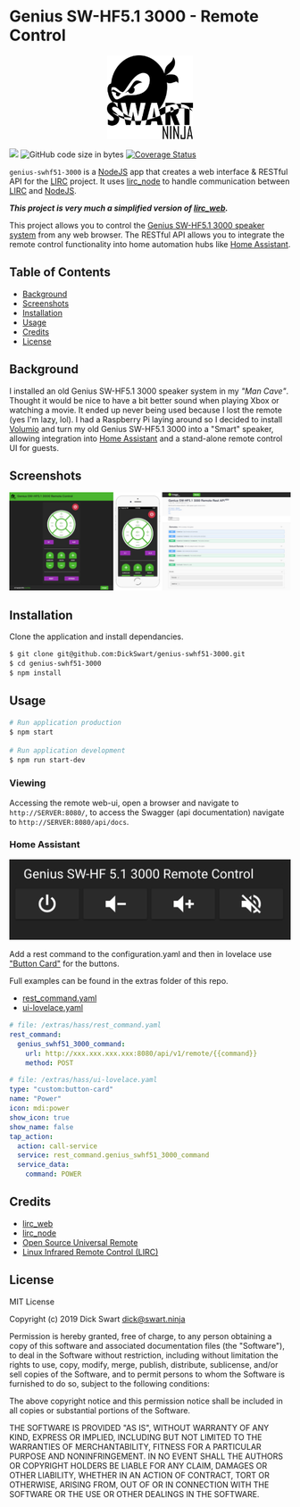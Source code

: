# Genius SW-HF5.1 3000 - Remote Control
<p align="center">
    <img src="/public/images/SwartNinjaLogoV2.svg" alt="SwartNinja logo" height="150">
</p>

[![](https://img.shields.io/badge/author-@dnswart-blue.svg?style=flat-square)](https://twitter.com/dnswart)
![GitHub code size in bytes](https://img.shields.io/github/languages/code-size/dickswart/genius-swhf51-3000?style=flat-square)
[![Coverage Status](https://coveralls.io/repos/github/DickSwart/genius-swhf51-3000/badge.svg?branch=master)](https://coveralls.io/github/DickSwart/genius-swhf51-3000?branch=master)

``genius-swhf51-3000`` is a [NodeJS](http://nodejs.org) app that creates a web interface & RESTful API for the [LIRC](http://lirc.org) project. It uses [lirc_node](https://github.com/alexbain/lirc_node) to handle communication between [LIRC](http://lirc.org) and [NodeJS](http://nodejs.org).

___This project is very much a simplified version of [lirc_web](https://github.com/alexbain/lirc_web).___

This project allows you to control the [Genius SW-HF5.1 3000 speaker system](https://github.com/DickSwart/genius-swhf51-3000/wiki/Genius-SW-HF5.1-3000-SPECS) from any web browser. The RESTful API allows you to integrate the remote control functionality into home automation hubs like [Home Assistant](https://www.home-assistant.io).

## Table of Contents
- [Background](#background)
- [Screenshots](#screenshots)
- [Installation](#installation)
- [Usage](#usage)
- [Credits](#credits)
- [License](#license)

## Background
I installed an old Genius SW-HF5.1 3000 speaker system in my _"Man Cave"_. Thought it would be nice to have a bit better sound when playing Xbox or watching a movie. It ended up never being used because I lost the remote (yes I'm lazy, lol). I had a Raspberry Pi laying around so I decided to install [Volumio](https://volumio.org/) and turn my old Genius SW-HF5.1 3000 into a "Smart" speaker, allowing integration into [Home Assistant](https://www.home-assistant.io) and a stand-alone remote control UI for guests.

## Screenshots
<p align="center">
  <img src="/extras/images/screenshots.jpg">
</p>

## Installation
Clone the application and install dependancies.
```bash
$ git clone git@github.com:DickSwart/genius-swhf51-3000.git
$ cd genius-swhf51-3000
$ npm install
```
## Usage
```bash
# Run application production
$ npm start

# Run application development
$ npm run start-dev
```
### Viewing

Accessing the remote web-ui, open a browser and navigate to ``http://SERVER:8080/``, to access the Swagger (api documentation) navigate to ``http://SERVER:8080/api/docs``.

### Home Assistant

![Home Assistant Buttons](/extras/images/screenshot-hass-ui-lovelace.png)

Add a rest command to the configuration.yaml and then in lovelace use ["Button Card"](https://github.com/custom-cards/button-card#manual-installation) for the buttons.

Full examples can be found in the extras folder of this repo.
- [rest_command.yaml](/extras/hass/rest_command.yaml)
- [ui-lovelace.yaml](/extras/hass/ui-lovelace.yaml)

```yaml
# file: /extras/hass/rest_command.yaml
rest_command:
  genius_swhf51_3000_command:
    url: http://xxx.xxx.xxx.xxx:8080/api/v1/remote/{{command}}
    method: POST
```

```yaml
# file: /extras/hass/ui-lovelace.yaml
type: "custom:button-card"
name: "Power"
icon: mdi:power
show_icon: true
show_name: false
tap_action:
  action: call-service
  service: rest_command.genius_swhf51_3000_command
  service_data:
    command: POWER
```


## Credits
- [lirc_web](https://github.com/alexbain/lirc_web)
- [lirc_node](https://github.com/alexbain/lirc_node)
- [Open Source Universal Remote](http://opensourceuniversalremote.com/)
- [Linux Infrared Remote Control (LIRC)](http://lirc.org/)

## License
MIT License

Copyright (c) 2019 Dick Swart <dick@swart.ninja>

Permission is hereby granted, free of charge, to any person obtaining a copy
of this software and associated documentation files (the "Software"), to deal
in the Software without restriction, including without limitation the rights
to use, copy, modify, merge, publish, distribute, sublicense, and/or sell
copies of the Software, and to permit persons to whom the Software is
furnished to do so, subject to the following conditions:

The above copyright notice and this permission notice shall be included in all
copies or substantial portions of the Software.

THE SOFTWARE IS PROVIDED "AS IS", WITHOUT WARRANTY OF ANY KIND, EXPRESS OR
IMPLIED, INCLUDING BUT NOT LIMITED TO THE WARRANTIES OF MERCHANTABILITY,
FITNESS FOR A PARTICULAR PURPOSE AND NONINFRINGEMENT. IN NO EVENT SHALL THE
AUTHORS OR COPYRIGHT HOLDERS BE LIABLE FOR ANY CLAIM, DAMAGES OR OTHER
LIABILITY, WHETHER IN AN ACTION OF CONTRACT, TORT OR OTHERWISE, ARISING FROM,
OUT OF OR IN CONNECTION WITH THE SOFTWARE OR THE USE OR OTHER DEALINGS IN THE
SOFTWARE.
